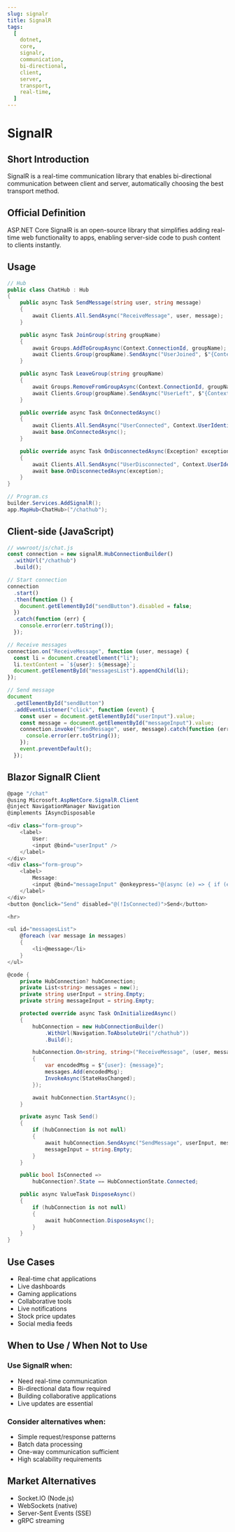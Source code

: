 ```yaml
---
slug: signalr
title: SignalR
tags:
  [
    dotnet,
    core,
    signalr,
    communication,
    bi-directional,
    client,
    server,
    transport,
    real-time,
  ]
---
```


# SignalR

## Short Introduction

SignalR is a real-time communication library that enables bi-directional communication between client and server, automatically choosing the best transport method.

## Official Definition

ASP.NET Core SignalR is an open-source library that simplifies adding real-time web functionality to apps, enabling server-side code to push content to clients instantly.

## Usage

```csharp
// Hub
public class ChatHub : Hub
{
    public async Task SendMessage(string user, string message)
    {
        await Clients.All.SendAsync("ReceiveMessage", user, message);
    }

    public async Task JoinGroup(string groupName)
    {
        await Groups.AddToGroupAsync(Context.ConnectionId, groupName);
        await Clients.Group(groupName).SendAsync("UserJoined", $"{Context.UserIdentifier} joined {groupName}");
    }

    public async Task LeaveGroup(string groupName)
    {
        await Groups.RemoveFromGroupAsync(Context.ConnectionId, groupName);
        await Clients.Group(groupName).SendAsync("UserLeft", $"{Context.UserIdentifier} left {groupName}");
    }

    public override async Task OnConnectedAsync()
    {
        await Clients.All.SendAsync("UserConnected", Context.UserIdentifier);
        await base.OnConnectedAsync();
    }

    public override async Task OnDisconnectedAsync(Exception? exception)
    {
        await Clients.All.SendAsync("UserDisconnected", Context.UserIdentifier);
        await base.OnDisconnectedAsync(exception);
    }
}

// Program.cs
builder.Services.AddSignalR();
app.MapHub<ChatHub>("/chathub");
```

## Client-side (JavaScript)

```javascript
// wwwroot/js/chat.js
const connection = new signalR.HubConnectionBuilder()
  .withUrl("/chathub")
  .build();

// Start connection
connection
  .start()
  .then(function () {
    document.getElementById("sendButton").disabled = false;
  })
  .catch(function (err) {
    console.error(err.toString());
  });

// Receive messages
connection.on("ReceiveMessage", function (user, message) {
  const li = document.createElement("li");
  li.textContent = `${user}: ${message}`;
  document.getElementById("messagesList").appendChild(li);
});

// Send message
document
  .getElementById("sendButton")
  .addEventListener("click", function (event) {
    const user = document.getElementById("userInput").value;
    const message = document.getElementById("messageInput").value;
    connection.invoke("SendMessage", user, message).catch(function (err) {
      console.error(err.toString());
    });
    event.preventDefault();
  });
```

## Blazor SignalR Client

```csharp
@page "/chat"
@using Microsoft.AspNetCore.SignalR.Client
@inject NavigationManager Navigation
@implements IAsyncDisposable

<div class="form-group">
    <label>
        User:
        <input @bind="userInput" />
    </label>
</div>
<div class="form-group">
    <label>
        Message:
        <input @bind="messageInput" @onkeypress="@(async (e) => { if (e.Key == "Enter") await Send(); })" />
    </label>
</div>
<button @onclick="Send" disabled="@(!IsConnected)">Send</button>

<hr>

<ul id="messagesList">
    @foreach (var message in messages)
    {
        <li>@message</li>
    }
</ul>

@code {
    private HubConnection? hubConnection;
    private List<string> messages = new();
    private string userInput = string.Empty;
    private string messageInput = string.Empty;

    protected override async Task OnInitializedAsync()
    {
        hubConnection = new HubConnectionBuilder()
            .WithUrl(Navigation.ToAbsoluteUri("/chathub"))
            .Build();

        hubConnection.On<string, string>("ReceiveMessage", (user, message) =>
        {
            var encodedMsg = $"{user}: {message}";
            messages.Add(encodedMsg);
            InvokeAsync(StateHasChanged);
        });

        await hubConnection.StartAsync();
    }

    private async Task Send()
    {
        if (hubConnection is not null)
        {
            await hubConnection.SendAsync("SendMessage", userInput, messageInput);
            messageInput = string.Empty;
        }
    }

    public bool IsConnected =>
        hubConnection?.State == HubConnectionState.Connected;

    public async ValueTask DisposeAsync()
    {
        if (hubConnection is not null)
        {
            await hubConnection.DisposeAsync();
        }
    }
}
```

## Use Cases

- Real-time chat applications
- Live dashboards
- Gaming applications
- Collaborative tools
- Live notifications
- Stock price updates
- Social media feeds

## When to Use / When Not to Use

### Use SignalR when:

- Need real-time communication
- Bi-directional data flow required
- Building collaborative applications
- Live updates are essential

### Consider alternatives when:

- Simple request/response patterns
- Batch data processing
- One-way communication sufficient
- High scalability requirements

## Market Alternatives

- Socket.IO (Node.js)
- WebSockets (native)
- Server-Sent Events (SSE)
- gRPC streaming
